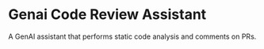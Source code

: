 # Genai Code Review Assistant

A GenAI assistant that performs static code analysis and comments on PRs.
